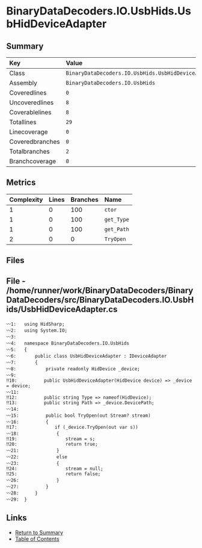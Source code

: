 ﻿# BinaryDataDecoders.IO.UsbHids.UsbHidDeviceAdapter

## Summary

| Key             | Value                                               |
| :-------------- | :-------------------------------------------------- |
| Class           | `BinaryDataDecoders.IO.UsbHids.UsbHidDeviceAdapter` |
| Assembly        | `BinaryDataDecoders.IO.UsbHids`                     |
| Coveredlines    | `0`                                                 |
| Uncoveredlines  | `8`                                                 |
| Coverablelines  | `8`                                                 |
| Totallines      | `29`                                                |
| Linecoverage    | `0`                                                 |
| Coveredbranches | `0`                                                 |
| Totalbranches   | `2`                                                 |
| Branchcoverage  | `0`                                                 |

## Metrics

| Complexity | Lines | Branches | Name       |
| :--------- | :---- | :------- | :--------- |
| 1          | 0     | 100      | `ctor`     |
| 1          | 0     | 100      | `get_Type` |
| 1          | 0     | 100      | `get_Path` |
| 2          | 0     | 0        | `TryOpen`  |

## Files

## File - /home/runner/work/BinaryDataDecoders/BinaryDataDecoders/src/BinaryDataDecoders.IO.UsbHids/UsbHidDeviceAdapter.cs

```CSharp
〰1:   using HidSharp;
〰2:   using System.IO;
〰3:   
〰4:   namespace BinaryDataDecoders.IO.UsbHids
〰5:   {
〰6:       public class UsbHidDeviceAdapter : IDeviceAdapter
〰7:       {
〰8:           private readonly HidDevice _device;
〰9:   
‼10:          public UsbHidDeviceAdapter(HidDevice device) => _device = device;
〰11:  
‼12:          public string Type => nameof(HidDevice);
‼13:          public string Path => _device.DevicePath;
〰14:  
〰15:          public bool TryOpen(out Stream? stream)
〰16:          {
‼17:              if (_device.TryOpen(out var s))
〰18:              {
‼19:                  stream = s;
‼20:                  return true;
〰21:              }
〰22:              else
〰23:              {
‼24:                  stream = null;
‼25:                  return false;
〰26:              }
〰27:          }
〰28:      }
〰29:  }
```

## Links

* [Return to Summary](Summary.md)
* [Table of Contents](../TOC.md)

